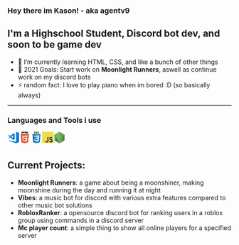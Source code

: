 ### Hey there im Kason! - aka agentv9

## I'm a Highschool Student, Discord bot dev, and soon to be game dev

- 🌱 I’m currently learning HTML, CSS, and like a bunch of other things
- 🥅 2021 Goals: Start work on **Moonlight Runners**, aswell as continue work on my discord bots
- ⚡ random fact: I love to play piano when im bored :D (so basically always)
---
### Languages and Tools i use
<img align="left" alt="Visual Studio Code" width="26px" src="https://raw.githubusercontent.com/github/explore/80688e429a7d4ef2fca1e82350fe8e3517d3494d/topics/visual-studio-code/visual-studio-code.png" />
<img align="left" alt="HTML5" width="26px" src="https://raw.githubusercontent.com/github/explore/80688e429a7d4ef2fca1e82350fe8e3517d3494d/topics/html/html.png" />
<img align="left" alt="CSS3" width="26px" src="https://raw.githubusercontent.com/github/explore/80688e429a7d4ef2fca1e82350fe8e3517d3494d/topics/css/css.png" />
<img align="left" alt="JavaScript" width="26px" src="https://raw.githubusercontent.com/github/explore/80688e429a7d4ef2fca1e82350fe8e3517d3494d/topics/javascript/javascript.png" />
<img align="left" alt="Node.js" width="26px" src="https://raw.githubusercontent.com/github/explore/80688e429a7d4ef2fca1e82350fe8e3517d3494d/topics/nodejs/nodejs.png" />
<br>
<br>

## Current Projects:
- **Moonlight Runners**: a game about being a moonshiner, making moonshine during the day and running it at night
- **Vibes**: a music bot for discord with various extra features compared to other music bot solutions
- **RobloxRanker**: a opensource discord bot for ranking users in a roblox group using commands in a discord server
- **Mc player count**: a simple thing to show all online players for a specified server

